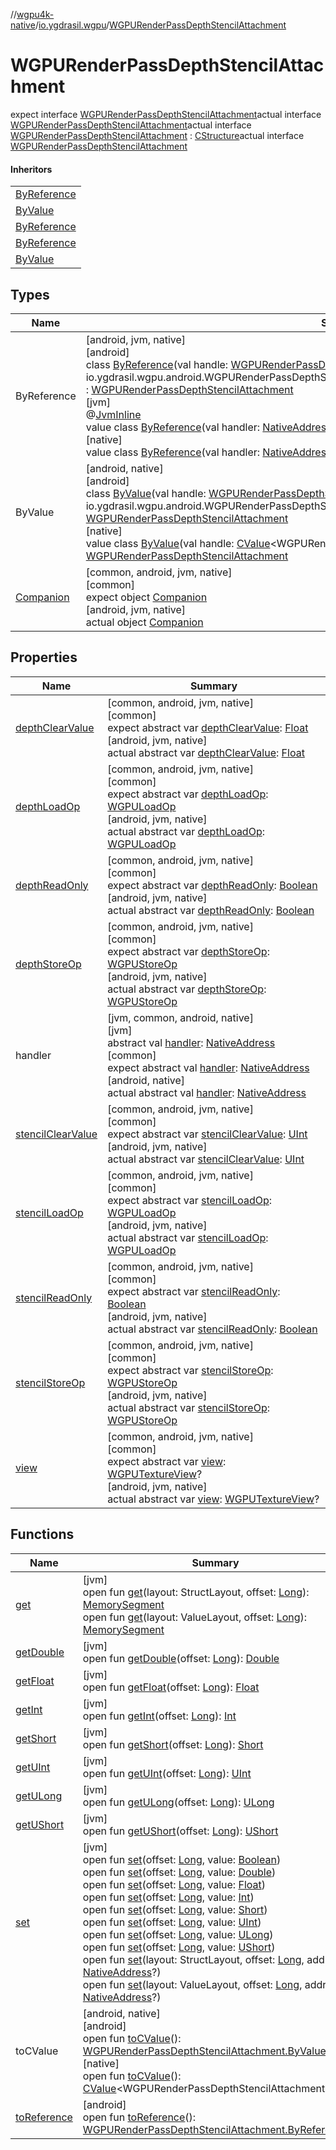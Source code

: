 //[wgpu4k-native](../../../index.md)/[io.ygdrasil.wgpu](../index.md)/[WGPURenderPassDepthStencilAttachment](index.md)

# WGPURenderPassDepthStencilAttachment

expect interface [WGPURenderPassDepthStencilAttachment](index.md)actual interface [WGPURenderPassDepthStencilAttachment](index.md)actual interface [WGPURenderPassDepthStencilAttachment](index.md) : [CStructure](../../ffi/[jvm]-c-structure/index.md)actual interface [WGPURenderPassDepthStencilAttachment](index.md)

#### Inheritors

| |
|---|
| [ByReference]([android]-by-reference/index.md) |
| [ByValue]([android]-by-value/index.md) |
| [ByReference]([jvm]-by-reference/index.md) |
| [ByReference]([native]-by-reference/index.md) |
| [ByValue]([native]-by-value/index.md) |

## Types

| Name | Summary |
|---|---|
| ByReference | [android, jvm, native]<br>[android]<br>class [ByReference]([android]-by-reference/index.md)(val handle: [WGPURenderPassDepthStencilAttachment.ByReference](../../io.ygdrasil.wgpu.android/-w-g-p-u-render-pass-depth-stencil-attachment/-by-reference/index.md) = io.ygdrasil.wgpu.android.WGPURenderPassDepthStencilAttachment.ByReference(com.sun.jna.Pointer.NULL)) : [WGPURenderPassDepthStencilAttachment](index.md)<br>[jvm]<br>@[JvmInline](https://kotlinlang.org/api/core/kotlin-stdlib/kotlin.jvm/-jvm-inline/index.html)<br>value class [ByReference]([jvm]-by-reference/index.md)(val handler: [NativeAddress](../../ffi/-native-address/index.md)) : [WGPURenderPassDepthStencilAttachment](index.md)<br>[native]<br>value class [ByReference]([native]-by-reference/index.md)(val handler: [NativeAddress](../../ffi/-native-address/index.md)) : [WGPURenderPassDepthStencilAttachment](index.md) |
| ByValue | [android, native]<br>[android]<br>class [ByValue]([android]-by-value/index.md)(val handle: [WGPURenderPassDepthStencilAttachment.ByValue](../../io.ygdrasil.wgpu.android/-w-g-p-u-render-pass-depth-stencil-attachment/-by-value/index.md) = io.ygdrasil.wgpu.android.WGPURenderPassDepthStencilAttachment.ByValue(com.sun.jna.Pointer.NULL)) : [WGPURenderPassDepthStencilAttachment](index.md)<br>[native]<br>value class [ByValue]([native]-by-value/index.md)(val handle: [CValue](https://kotlinlang.org/api/core/kotlin-stdlib/kotlinx.cinterop/-c-value/index.html)&lt;WGPURenderPassDepthStencilAttachment&gt;) : [WGPURenderPassDepthStencilAttachment](index.md) |
| [Companion](-companion/index.md) | [common, android, jvm, native]<br>[common]<br>expect object [Companion](-companion/index.md)<br>[android, jvm, native]<br>actual object [Companion](-companion/index.md) |

## Properties

| Name | Summary |
|---|---|
| [depthClearValue](depth-clear-value.md) | [common, android, jvm, native]<br>[common]<br>expect abstract var [depthClearValue](depth-clear-value.md): [Float](https://kotlinlang.org/api/core/kotlin-stdlib/kotlin/-float/index.html)<br>[android, jvm, native]<br>actual abstract var [depthClearValue](depth-clear-value.md): [Float](https://kotlinlang.org/api/core/kotlin-stdlib/kotlin/-float/index.html) |
| [depthLoadOp](depth-load-op.md) | [common, android, jvm, native]<br>[common]<br>expect abstract var [depthLoadOp](depth-load-op.md): [WGPULoadOp](../-w-g-p-u-load-op/index.md)<br>[android, jvm, native]<br>actual abstract var [depthLoadOp](depth-load-op.md): [WGPULoadOp](../-w-g-p-u-load-op/index.md) |
| [depthReadOnly](depth-read-only.md) | [common, android, jvm, native]<br>[common]<br>expect abstract var [depthReadOnly](depth-read-only.md): [Boolean](https://kotlinlang.org/api/core/kotlin-stdlib/kotlin/-boolean/index.html)<br>[android, jvm, native]<br>actual abstract var [depthReadOnly](depth-read-only.md): [Boolean](https://kotlinlang.org/api/core/kotlin-stdlib/kotlin/-boolean/index.html) |
| [depthStoreOp](depth-store-op.md) | [common, android, jvm, native]<br>[common]<br>expect abstract var [depthStoreOp](depth-store-op.md): [WGPUStoreOp](../-w-g-p-u-store-op/index.md)<br>[android, jvm, native]<br>actual abstract var [depthStoreOp](depth-store-op.md): [WGPUStoreOp](../-w-g-p-u-store-op/index.md) |
| handler | [jvm, common, android, native]<br>[jvm]<br>abstract val [handler](../../ffi/[jvm]-c-structure/handler.md): [NativeAddress](../../ffi/-native-address/index.md)<br>[common]<br>expect abstract val [handler](handler.md): [NativeAddress](../../ffi/-native-address/index.md)<br>[android, native]<br>actual abstract val [handler](handler.md): [NativeAddress](../../ffi/-native-address/index.md) |
| [stencilClearValue](stencil-clear-value.md) | [common, android, jvm, native]<br>[common]<br>expect abstract var [stencilClearValue](stencil-clear-value.md): [UInt](https://kotlinlang.org/api/core/kotlin-stdlib/kotlin/-u-int/index.html)<br>[android, jvm, native]<br>actual abstract var [stencilClearValue](stencil-clear-value.md): [UInt](https://kotlinlang.org/api/core/kotlin-stdlib/kotlin/-u-int/index.html) |
| [stencilLoadOp](stencil-load-op.md) | [common, android, jvm, native]<br>[common]<br>expect abstract var [stencilLoadOp](stencil-load-op.md): [WGPULoadOp](../-w-g-p-u-load-op/index.md)<br>[android, jvm, native]<br>actual abstract var [stencilLoadOp](stencil-load-op.md): [WGPULoadOp](../-w-g-p-u-load-op/index.md) |
| [stencilReadOnly](stencil-read-only.md) | [common, android, jvm, native]<br>[common]<br>expect abstract var [stencilReadOnly](stencil-read-only.md): [Boolean](https://kotlinlang.org/api/core/kotlin-stdlib/kotlin/-boolean/index.html)<br>[android, jvm, native]<br>actual abstract var [stencilReadOnly](stencil-read-only.md): [Boolean](https://kotlinlang.org/api/core/kotlin-stdlib/kotlin/-boolean/index.html) |
| [stencilStoreOp](stencil-store-op.md) | [common, android, jvm, native]<br>[common]<br>expect abstract var [stencilStoreOp](stencil-store-op.md): [WGPUStoreOp](../-w-g-p-u-store-op/index.md)<br>[android, jvm, native]<br>actual abstract var [stencilStoreOp](stencil-store-op.md): [WGPUStoreOp](../-w-g-p-u-store-op/index.md) |
| [view](view.md) | [common, android, jvm, native]<br>[common]<br>expect abstract var [view](view.md): [WGPUTextureView](../-w-g-p-u-texture-view/index.md)?<br>[android, jvm, native]<br>actual abstract var [view](view.md): [WGPUTextureView](../-w-g-p-u-texture-view/index.md)? |

## Functions

| Name | Summary |
|---|---|
| [get](../../ffi/[jvm]-c-structure/get.md) | [jvm]<br>open fun [get](../../ffi/[jvm]-c-structure/get.md)(layout: StructLayout, offset: [Long](https://kotlinlang.org/api/core/kotlin-stdlib/kotlin/-long/index.html)): [MemorySegment](../../ffi/-memory-segment/index.md)<br>open fun [get](../../ffi/[jvm]-c-structure/get.md)(layout: ValueLayout, offset: [Long](https://kotlinlang.org/api/core/kotlin-stdlib/kotlin/-long/index.html)): [MemorySegment](../../ffi/-memory-segment/index.md) |
| [getDouble](../../ffi/[jvm]-c-structure/get-double.md) | [jvm]<br>open fun [getDouble](../../ffi/[jvm]-c-structure/get-double.md)(offset: [Long](https://kotlinlang.org/api/core/kotlin-stdlib/kotlin/-long/index.html)): [Double](https://kotlinlang.org/api/core/kotlin-stdlib/kotlin/-double/index.html) |
| [getFloat](../../ffi/[jvm]-c-structure/get-float.md) | [jvm]<br>open fun [getFloat](../../ffi/[jvm]-c-structure/get-float.md)(offset: [Long](https://kotlinlang.org/api/core/kotlin-stdlib/kotlin/-long/index.html)): [Float](https://kotlinlang.org/api/core/kotlin-stdlib/kotlin/-float/index.html) |
| [getInt](../../ffi/[jvm]-c-structure/get-int.md) | [jvm]<br>open fun [getInt](../../ffi/[jvm]-c-structure/get-int.md)(offset: [Long](https://kotlinlang.org/api/core/kotlin-stdlib/kotlin/-long/index.html)): [Int](https://kotlinlang.org/api/core/kotlin-stdlib/kotlin/-int/index.html) |
| [getShort](../../ffi/[jvm]-c-structure/get-short.md) | [jvm]<br>open fun [getShort](../../ffi/[jvm]-c-structure/get-short.md)(offset: [Long](https://kotlinlang.org/api/core/kotlin-stdlib/kotlin/-long/index.html)): [Short](https://kotlinlang.org/api/core/kotlin-stdlib/kotlin/-short/index.html) |
| [getUInt](../../ffi/[jvm]-c-structure/get-u-int.md) | [jvm]<br>open fun [getUInt](../../ffi/[jvm]-c-structure/get-u-int.md)(offset: [Long](https://kotlinlang.org/api/core/kotlin-stdlib/kotlin/-long/index.html)): [UInt](https://kotlinlang.org/api/core/kotlin-stdlib/kotlin/-u-int/index.html) |
| [getULong](../../ffi/[jvm]-c-structure/get-u-long.md) | [jvm]<br>open fun [getULong](../../ffi/[jvm]-c-structure/get-u-long.md)(offset: [Long](https://kotlinlang.org/api/core/kotlin-stdlib/kotlin/-long/index.html)): [ULong](https://kotlinlang.org/api/core/kotlin-stdlib/kotlin/-u-long/index.html) |
| [getUShort](../../ffi/[jvm]-c-structure/get-u-short.md) | [jvm]<br>open fun [getUShort](../../ffi/[jvm]-c-structure/get-u-short.md)(offset: [Long](https://kotlinlang.org/api/core/kotlin-stdlib/kotlin/-long/index.html)): [UShort](https://kotlinlang.org/api/core/kotlin-stdlib/kotlin/-u-short/index.html) |
| [set](../../ffi/[jvm]-c-structure/set.md) | [jvm]<br>open fun [set](../../ffi/[jvm]-c-structure/set.md)(offset: [Long](https://kotlinlang.org/api/core/kotlin-stdlib/kotlin/-long/index.html), value: [Boolean](https://kotlinlang.org/api/core/kotlin-stdlib/kotlin/-boolean/index.html))<br>open fun [set](../../ffi/[jvm]-c-structure/set.md)(offset: [Long](https://kotlinlang.org/api/core/kotlin-stdlib/kotlin/-long/index.html), value: [Double](https://kotlinlang.org/api/core/kotlin-stdlib/kotlin/-double/index.html))<br>open fun [set](../../ffi/[jvm]-c-structure/set.md)(offset: [Long](https://kotlinlang.org/api/core/kotlin-stdlib/kotlin/-long/index.html), value: [Float](https://kotlinlang.org/api/core/kotlin-stdlib/kotlin/-float/index.html))<br>open fun [set](../../ffi/[jvm]-c-structure/set.md)(offset: [Long](https://kotlinlang.org/api/core/kotlin-stdlib/kotlin/-long/index.html), value: [Int](https://kotlinlang.org/api/core/kotlin-stdlib/kotlin/-int/index.html))<br>open fun [set](../../ffi/[jvm]-c-structure/set.md)(offset: [Long](https://kotlinlang.org/api/core/kotlin-stdlib/kotlin/-long/index.html), value: [Short](https://kotlinlang.org/api/core/kotlin-stdlib/kotlin/-short/index.html))<br>open fun [set](../../ffi/[jvm]-c-structure/set.md)(offset: [Long](https://kotlinlang.org/api/core/kotlin-stdlib/kotlin/-long/index.html), value: [UInt](https://kotlinlang.org/api/core/kotlin-stdlib/kotlin/-u-int/index.html))<br>open fun [set](../../ffi/[jvm]-c-structure/set.md)(offset: [Long](https://kotlinlang.org/api/core/kotlin-stdlib/kotlin/-long/index.html), value: [ULong](https://kotlinlang.org/api/core/kotlin-stdlib/kotlin/-u-long/index.html))<br>open fun [set](../../ffi/[jvm]-c-structure/set.md)(offset: [Long](https://kotlinlang.org/api/core/kotlin-stdlib/kotlin/-long/index.html), value: [UShort](https://kotlinlang.org/api/core/kotlin-stdlib/kotlin/-u-short/index.html))<br>open fun [set](../../ffi/[jvm]-c-structure/set.md)(layout: StructLayout, offset: [Long](https://kotlinlang.org/api/core/kotlin-stdlib/kotlin/-long/index.html), address: [NativeAddress](../../ffi/-native-address/index.md)?)<br>open fun [set](../../ffi/[jvm]-c-structure/set.md)(layout: ValueLayout, offset: [Long](https://kotlinlang.org/api/core/kotlin-stdlib/kotlin/-long/index.html), address: [NativeAddress](../../ffi/-native-address/index.md)?) |
| toCValue | [android, native]<br>[android]<br>open fun [toCValue]([android]to-c-value.md)(): [WGPURenderPassDepthStencilAttachment.ByValue](../../io.ygdrasil.wgpu.android/-w-g-p-u-render-pass-depth-stencil-attachment/-by-value/index.md)<br>[native]<br>open fun [toCValue]([native]to-c-value.md)(): [CValue](https://kotlinlang.org/api/core/kotlin-stdlib/kotlinx.cinterop/-c-value/index.html)&lt;WGPURenderPassDepthStencilAttachment&gt; |
| [toReference](to-reference.md) | [android]<br>open fun [toReference](to-reference.md)(): [WGPURenderPassDepthStencilAttachment.ByReference](../../io.ygdrasil.wgpu.android/-w-g-p-u-render-pass-depth-stencil-attachment/-by-reference/index.md) |